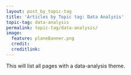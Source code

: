 ```yaml
---
layout: post_by_topic-tag
title: 'Articles by Topic tag: Data Analysis'
topic-tag: data-analysis
permalink: topic-tag/data-analysis/
image:
  feature: planeBanner.png
  credit: 
  creditlink: 
---
```


This will list all pages with a data-analysis theme.
